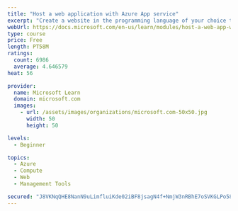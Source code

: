 ```yaml
---
title: "Host a web application with Azure App service"
excerpt: "Create a website in the programming language of your choice through the hosted web app platform in Azure App Service."
webUrl: https://docs.microsoft.com/en-us/learn/modules/host-a-web-app-with-azure-app-service/
type: course
price: Free
length: PT58M
ratings:
  count: 6986
  average: 4.646579
heat: 56

provider:
  name: Microsoft Learn
  domain: microsoft.com
  images:
    - url: /assets/images/organizations/microsoft.com-50x50.jpg
      width: 50
      height: 50

levels:
  - Beginner

topics:
  - Azure
  - Compute
  - Web
  - Management Tools

secured: "J8VKNqQHE8NanN9uLimfluiKde02iBF8jsagN4f+NmjW3nRBhE7oSVKGLPo58jksZSqkMzaw9hl5Es72Y3ct0OoT7jBypujzG2TqUsJtLnAJNnEOAV4GVjciAQ8C5xNmTpJbC5iaQwLdBw3Yea/3Vczbw1D47IUtrQqICPtOS8pc3L/uh06aXQjlQKTNGUmio23A+oSyajhAQ0fa8fx6bqxNFWRjDKFwMJf8i5AUp5QZdeMyPWndhq1KjAmublc6CjaVktPt6itpc5tcqqOgL/cPaVCLdSoDheHkFYUZjj72FxVdrVDso2iueQYfyHIMpRiQbnPV5aNDq2i+I2HL75aNQzpfaAgVXrpuWa9UByJnIkOOHfqfEFjBak9ZLMVYcGS/GWnu7HWJOYsSJnAbB1wD3UfjdXH7fLjO8+jiOxA=;tTRJ3IUDjZ4Ax1Ly5l46zA=="
---
```


